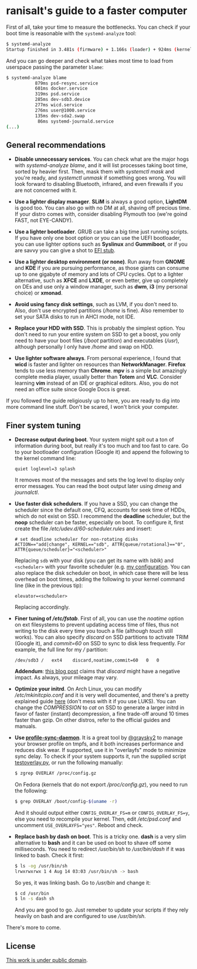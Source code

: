 # ranisalt's guide to a faster computer

First of all, take your time to measure the bottlenecks. You can check if your boot time is reasonable with the `systemd-analyze` tool:

```bash
$ systemd-analyze
Startup finished in 3.481s (firmware) + 1.166s (loader) + 924ms (kernel) + 1.891s (userspace) = 7.464s
```

And you can go deeper and check what takes most time to load from userspace passing the parameter `blame`:

```bash
$ systemd-analyze blame
           879ms psd-resync.service
           601ms docker.service
           319ms psd.service
           285ms dev-sdb3.device
           277ms wicd.service
           276ms user@1000.service
           135ms dev-sda2.swap
            86ms systemd-journald.service
(...)
```

## General recommendations
- **Disable unnecessary services**. You can check what are the major hogs with *systemd-analyze blame*, and it will list processes taking boot time, sorted by heavier first. Then, mask them with *systemctl mask <unit name>* and you're ready, and *systemctl unmask <unit name>* if something goes wrong. You will look forward to disabling Bluetooth, infrared, and even firewalls if you are not concerned with it.

- **Use a lighter display manager**. **SLiM** is always a good option, **LightDM** is good too. You can also go with no DM at all, shaving off precious time. If your distro comes with, consider disabling Plymouth too (we're goind FAST, not EYE-CANDY).

- **Use a lighter bootloader**. GRUB can take a big time just running scripts. If you have only one boot option or you can use the UEFI bootloader, you can use lighter options such as **Syslinux** and **Gummiboot**, or if you are savvy you can give a shot to [EFI stub](https://wiki.archlinux.org/index.php/EFISTUB).

- **Use a lighter desktop environment (or none)**. Run away from **GNOME** and **KDE** if you are pursuing performance, as those giants can consume up to one gigabyte of memory and lots of CPU cycles. Opt to a lighter alternative, such as **XFCE** and **LXDE**, or even better, give up completely on DEs and use only a window manager, such as **dwm**, **i3** (my personal choice) or **xmonad**.

- **Avoid using fancy disk settings**, such as LVM, if you don't need to. Also, don't use encrypted partitions (*/home* is fine). Also remember to set your SATA disks to run in AHCI mode, not IDE.

- **Replace your HDD with SSD**. This is probably the simplest option. You don't need to run your entire system on SSD to get a boost, you only need to have your boot files (*/boot* partition) and executables (*/usr*), although personally I only have */home* and swap on HDD.

- **Use lighter software always**. From personal experience, I found that **wicd** is faster and lighter on resources than **NetworkManager**. **Firefox** tends to use less memory than **Chrome**. **mpv** is a simple but amazingly complete media player, usually better than **Totem** and **VLC**. Consider learning **vim** instead of an IDE or graphical editors. Also, you do not need an office suite since Google Docs is great.

If you followed the guide religiously up to here, you are ready to dig into more command line stuff. Don't be scared, I won't brick your computer.

## Finer system tuning
- **Decrease output during boot**. Your system might spit out a ton of information during boot, but really it's too much and too fast to care. Go to your bootloader configuration (Google it) and append the following to the kernel command line:

  ```
  quiet loglevel=3 splash
  ```

  It removes most of the messages and sets the log level to display only error messages. You can read the boot output later using *dmesg* and *journalctl*.

- **Use faster disk schedulers**. If you have a SSD, you can change the scheduler since the default one, CFQ, accounts for seek time of HDDs, which do not exist on SSD. I recommend the **deadline** scheduler, but the **noop** scheduler can be faster, especially on boot. To configure it, first create the file */etc/udev.d/60-scheduler.rules* and insert:

  ```
  # set deadline scheduler for non-rotating disks
  ACTION=="add|change", KERNEL=="sdb", ATTR{queue/rotational}=="0", ATTR{queue/scheduler}="<scheduler>"
  ```

  Replacing `sdb` with your disk (you can get its name with *lsblk*) and `<scheduler>` with your favorite scheduler (e.g. [my configuration](https://github.com/ranisalt/dotfiles/blob/master/etc/udev/rules.d/60-schedulers.rules). You can also replace the disk scheduler on boot, in which case there will be less overhead on boot times, adding the following to your kernel command line (like in the previous tip):

  ```
  elevator=<scheduler>
  ```

  Replacing accordingly.

- **Finer tuning of _/etc/fstab_**. First of all, you can use the *noatime* option on ext filesystems to prevent updating access time of files, thus not writing to the disk every time you touch a file (although *touch* still works). You can also specify *discard* on SSD partitions to activate TRIM (Google it), and *commit=60* on SSD to sync to disk less frequently. For example, the full line for my */* partition:

  ```
  /dev/sdb3	/	ext4	discard,noatime,commit=60	0	0
  ```

  **Addendum**: [this blog post](https://patrick-nagel.net/blog/archives/337) claims that *discard* might have a negative impact. As always, your mileage may vary.

- **Optimize your initrd**. On Arch Linux, you can modify */etc/mkinitcpio.conf* and it is very well documented, and there's a pretty explained guide [here](http://blog.falconindy.com/articles/optmizing-bootup-with-mkinitcpio.html) (don't mess with it if you use LUKS). You can change the *COMPRESSION* to *cat* on SSD to generate a larger initrd in favor of faster (instant) decompression, a fine trade-off around 10 times faster than gzip. On other distros, refer to the official guides and manuals.

- **Use [profile-sync-daemon](https://wiki.archlinux.org/index.php/Profile-sync-daemon)**. It is a great tool by [@graysky2](https://github.com/graysky2) to manage your browser profile on tmpfs, and it both increases performance and reduces disk wear. If supported, use it in "overlayfs" mode to minimize sync delay. To check if your system supports it, run the supplied script [testoverlay.py](testoverlay.py), or run the following manually:

  ```bash
  $ zgrep OVERLAY /proc/config.gz
  ```

  On Fedora (kernels that do not export */proc/config.gz*), you need to run the following:

  ```bash
  $ grep OVERLAY /boot/config-$(uname -r)
  ```

  And it should output either `CONFIG_OVERLAY_FS=m` or `CONFIG_OVERLAY_FS=y`, else you need to recompile your kernel. Then, edit */etc/psd.conf* and uncomment `USE_OVERLAYFS="yes"`. Reboot and check.

- **Replace bash by dash on boot**. This is a tricky one. **dash** is a very slim alternative to **bash** and it can be used on boot to shave off some milliseconds. You need to redirect */usr/bin/sh* to */usr/bin/dash* if it was linked to bash. Check it first:

  ```bash
  $ ls -og /usr/bin/sh
  lrwxrwxrwx 1 4 Aug 14 03:03 /usr/bin/sh -> bash
  ```

  So yes, it was linking bash. Go to */usr/bin* and change it:

  ```bash
  $ cd /usr/bin
  $ ln -s dash sh
  ```

  And you are good to go. Just remeber to update your scripts if they rely heavily on bash and are configured to use */usr/bin/sh*.

There's more to come.

## License
[This work is under public domain](https://github.com/ranisalt/faster-computer-guide/blob/master/LICENSE).
